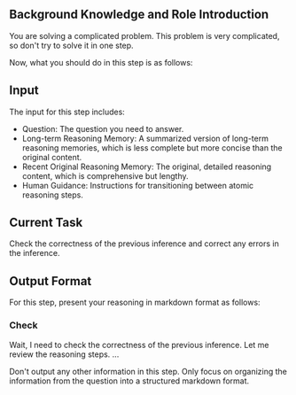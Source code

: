 ## Background Knowledge and Role Introduction

You are solving a complicated problem. This problem is very complicated, so don't try to solve it in one step.

Now, what you should do in this step is as follows:

## Input

The input for this step includes:

- Question: The question you need to answer.
- Long-term Reasoning Memory: A summarized version of long-term reasoning memories, which is less complete but more concise than the original content.
- Recent Original Reasoning Memory: The original, detailed reasoning content, which is comprehensive but lengthy.
- Human Guidance: Instructions for transitioning between atomic reasoning steps.

## Current Task

Check the correctness of the previous inference and correct any errors in the inference.

## Output Format

For this step, present your reasoning in markdown format as follows:

### Check

Wait, I need to check the correctness of the previous inference. Let me review the reasoning steps.
...

Don't output any other information in this step. Only focus on organizing the information from the question into a structured markdown format.
